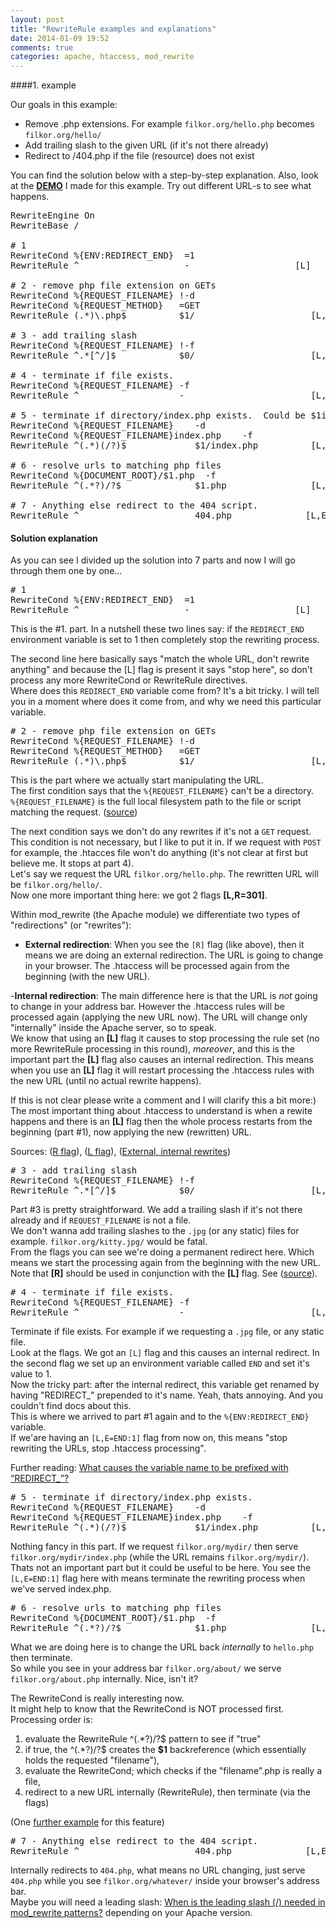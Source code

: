 ```yaml
---
layout: post
title: "RewriteRule examples and explanations"
date: 2014-01-09 19:52
comments: true
categories: apache, htaccess, mod_rewrite
---
```


####1. example

Our goals in this example:  

- Remove .php extensions. For example `filkor.org/hello.php` becomes `filkor.org/hello/`
- Add trailing slash to the given URL (if it's not there already)
- Redirect to /404.php if the file (resource) does not exist

You can find the solution below with a step-by-step explanation. 
Also, look at the  <a href="http://htaccessexample.filkor.org" target="_blank"><strong>DEMO</strong></a> I made for this example. 
Try out different URL-s to see what happens.

<pre class="prettyprint">
RewriteEngine On
RewriteBase /

# 1 
RewriteCond %{ENV:REDIRECT_END}  =1
RewriteRule ^                    -					  [L]

# 2 - remove php file extension on GETs
RewriteCond %{REQUEST_FILENAME} !-d
RewriteCond %{REQUEST_METHOD}   =GET
RewriteRule (.*)\.php$          $1/                      [L,R=301]

# 3 - add trailing slash
RewriteCond %{REQUEST_FILENAME} !-f
RewriteRule ^.*[^/]$            $0/                      [L,R=301]

# 4 - terminate if file exists. 
RewriteCond %{REQUEST_FILENAME} -f
RewriteRule ^                   -                        [L,E=END:1]

# 5 - terminate if directory/index.php exists.  Could be $1index.php, too, cause "/" already exists between them.
RewriteCond %{REQUEST_FILENAME}    -d
RewriteCond %{REQUEST_FILENAME}index.php    -f
RewriteRule ^(.*)(/?)$             $1/index.php          [L,E=END:1]

# 6 - resolve urls to matching php files 
RewriteCond %{DOCUMENT_ROOT}/$1.php  -f
RewriteRule ^(.*?)/?$              $1.php                [L,E=END:1]

# 7 - Anything else redirect to the 404 script.
RewriteRule ^                      404.php              [L,E=END:1]
</pre>

#### Solution explanation
As you can see I divided up the solution into 7 parts and now I will go through them one by one...

<!--more-->

<pre class="prettyprint">
# 1
RewriteCond %{ENV:REDIRECT_END}  =1
RewriteRule ^                    -					  [L]
</pre>

This is the #1. part. In a nutshell these two lines say: if the `REDIRECT_END` environment variable is set to 1 then completely stop the rewriting process.  

The second line here basically says "match the whole URL, don't rewrite anything" and because the [L] flag is present it says "stop here", so don't process any more RewriteCond or RewriteRule directives.   
Where does this `REDIRECT_END` variable come from? It's a bit tricky. I will tell you in a moment where does it come from, and why we need this particular variable.


<pre class="prettyprint">
# 2 - remove php file extension on GETs
RewriteCond %{REQUEST_FILENAME} !-d
RewriteCond %{REQUEST_METHOD}   =GET
RewriteRule (.*)\.php$          $1/                      [L,R=301]
</pre>

This is the part where we actually start manipulating the URL.  
The first condition says that the `%{REQUEST_FILENAME}` can't be a directory.   
`%{REQUEST_FILENAME}` is the full local filesystem path to the file or script matching the request. ([source](http://httpd.apache.org/docs/current/mod/mod_rewrite.html))  

The next condition says we don't do any rewrites if it's not a `GET` request. This condition is not necessary, but I like to put it in. If we request with `POST` for example, the .htacces file won't do anything (it's not clear at first but believe me. It stops at part 4).     
Let's say we request the URL `filkor.org/hello.php`. The rewritten URL will be  `filkor.org/hello/`.  
Now one more important thing here: we got 2 flags **[L,R=301]**.  

Within mod_rewrite (the Apache module) we differentiate two types of "redirections" (or "rewrites"):  
- **External redirection**: When you see the `[R]` flag (like above), then it means we are doing an external redirection. The URL is going to change in your browser. The .htaccess will be processed again from the beginning (with the new URL).

-**Internal redirection**: The main difference here is that the URL is *not* going to change in your address bar. However the .htaccess rules will be processed again (applying the new URL now). The URL will change only "internally" inside the Apache server, so to speak.   
We know that using an **[L]** flag it causes to stop processing the rule set (no more RewriteRule processing in this round), *moreover*, and this is the important part the **[L]** flag also causes an internal redirection. This means when you use an **[L]** flag it will restart processing the .htaccess rules with the new URL (until no actual rewrite happens).  

If this is not clear please write a comment and I will clarify this a bit more:) The most important thing about .htaccess to understand is when a rewite happens and there is an **[L]** flag then the whole process restarts from the beginning (part #1), now applying the new (rewritten) URL.


Sources: ([R flag](http://httpd.apache.org/docs/2.4/rewrite/flags.html#flag_r)), ([L flag](http://httpd.apache.org/docs/2.4/rewrite/flags.html#flag_l)), ([External, internal rewrites](http://httpd.apache.org/docs/current/rewrite/remapping.html))

<pre class="prettyprint">
# 3 - add trailing slash
RewriteCond %{REQUEST_FILENAME} !-f
RewriteRule ^.*[^/]$            $0/                      [L,R=301]
</pre>
Part #3 is pretty straightforward. We add a trailing slash if it's not there already and if `REQUEST_FILENAME` is not a file.  
We don't wanna add trailing slashes to the `.jpg` (or any static) files for example. `filkor.org/kitty.jpg/` would be fatal.  
From the flags you can see we're doing a permanent redirect here. Which means we start the processing again from the beginning with the new URL. 
Note that **[R]** should be used in conjunction with the **[L]** flag. 
See ([source](http://httpd.apache.org/docs/2.4/rewrite/flags.html#flag_r)).  


<pre class="prettyprint">
# 4 - terminate if file exists. 
RewriteCond %{REQUEST_FILENAME} -f
RewriteRule ^                   -                        [L,E=END:1]
</pre>

Terminate if file exists. For example if we requesting a `.jpg` file, or any static file.  
Look at the flags. We got an `[L]` flag and this causes an internal redirect. In the second flag we set up an environment variable called `END` and set it's value to 1.  
Now the tricky part: after the internal redirect, this variable get renamed by having "REDIRECT_" prepended to it's name. Yeah, thats annoying. And you couldn't find docs about this.  
This is where we arrived to part #1 again and to the `%{ENV:REDIRECT_END}` variable.  
If we'are having an `[L,E=END:1]` flag from now on, this means "stop rewriting the URLs, stop .htaccess processing". 

Further reading: [What causes the variable name to be prefixed with “REDIRECT_”?](http://stackoverflow.com/questions/3050444/when-setting-environment-variables-in-apache-rewriterule-directives-what-causes)


<pre class="prettyprint">
# 5 - terminate if directory/index.php exists.
RewriteCond %{REQUEST_FILENAME}    -d
RewriteCond %{REQUEST_FILENAME}index.php    -f
RewriteRule ^(.*)(/?)$             $1/index.php          [L,E=END:1]
</pre>

Nothing fancy in this part. If we request `filkor.org/mydir/` then serve `filkor.org/mydir/index.php` (while the URL remains `filkor.org/mydir/`).
Thats not an important part but it could be useful to be here. You see the `[L,E=END:1]` flag here with means terminate the rewriting process when we've served index.php. 

<pre class="prettyprint">
# 6 - resolve urls to matching php files 
RewriteCond %{DOCUMENT_ROOT}/$1.php  -f
RewriteRule ^(.*?)/?$              $1.php                [L,E=END:1]
</pre>

What we are doing here is to change the URL back *internally* to `hello.php` then terminate.  
So while you see in your address bar `filkor.org/about/` we serve `filkor.org/about.php` internally. Nice, isn't it?  

The RewriteCond is really interesting now.  
It might help to know that the RewriteCond is NOT processed first.  
Processing order is:

1. evaluate the RewriteRule ^(.*?)/?$ pattern  to see if "true"
2. if true, the ^(.*?)/?$ creates the **$1** backreference (which essentially holds the requested "filename"),
3. evaluate the RewriteCond; which checks if the "filename".php is really a file, 
4. redirect to a new URL internally (RewriteRule), then terminate (via the flags)

(One [further example](http://www.webmasterworld.com/apache/4330396.htm) for this feature)


<pre class="prettyprint">
# 7 - Anything else redirect to the 404 script.
RewriteRule ^                      404.php              [L,E=END:1]
</pre>

Internally redirects to `404.php`, what means no URL changing, just serve `404.php` while you see `filkor.org/whatever/` inside your browser's address bar.  
Maybe you will need a leading slash: [When is the leading slash (/) needed in mod_rewrite patterns?](http://webmasters.stackexchange.com/questions/27118/when-is-the-leading-slash-needed-in-mod-rewrite-patterns) 
depending on your Apache version.